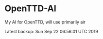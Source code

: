 # OpenTTD-AI
My AI for OpenTTD, will use primarily air

Latest backup: Sun Sep 22 06:56:01 UTC 2019
